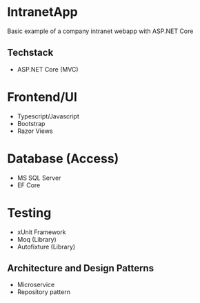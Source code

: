 # IntranetApp
Basic example of a company intranet webapp with ASP.NET Core

## Techstack
- ASP.NET Core (MVC)
# Frontend/UI
- Typescript/Javascript
- Bootstrap
- Razor Views
# Database (Access) 
- MS SQL Server
- EF Core
# Testing
- xUnit Framework 
- Moq (Library)
- Autofixture (Library)

## Architecture and Design Patterns
- Microservice
- Repository pattern
